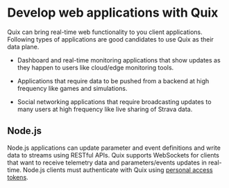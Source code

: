 # Develop web applications with Quix

Quix can bring real-time web functionality to you client applications.
Following types of applications are good candidates to use Quix as their
data plane.

  - Dashboard and real-time monitoring applications that show updates as
    they happen to users like cloud/edge monitoring tools.

  - Applications that require data to be pushed from a backend at high
    frequency like games and simulations.

  - Social networking applications that require broadcasting updates to
    many users at high frequency like live sharing of Strava data.

## Node.js

Node.js applications can update parameter and event definitions and write
data to streams using RESTful APIs. Quix supports WebSockets for clients
that want to receive telemetry data and parameters/events updates in
real-time. Node.js clients must authenticate with Quix using [personal access tokens](../../apis/streaming-reader-api/authenticate.md#get-a-personal-access-token).
